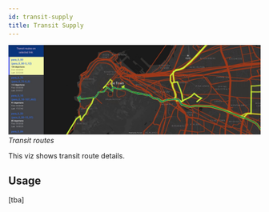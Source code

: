 ```yaml
---
id: transit-supply
title: Transit Supply
---
```


![transit banner](assets/transit.jpg)
_Transit routes_

This viz shows transit route details.

## Usage

[tba]
